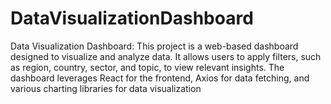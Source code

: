 # DataVisualizationDashboard
Data Visualization Dashboard: This project is a web-based dashboard designed to visualize and analyze data. It allows users to apply filters, such as region, country, sector, and topic, to view relevant insights. The dashboard leverages React for the frontend, Axios for data fetching, and various charting libraries for data visualization
